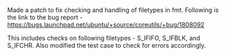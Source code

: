 Made a patch to fix checking and handling of filetypes in fmt.
Following is the link to the bug report - 
https://bugs.launchpad.net/ubuntu/+source/coreutils/+bug/1808092

This includes checks on following filetypes - S_IFIFO, S_IFBLK, and S_IFCHR. 
Also modified the test case to check for errors accordingly.
